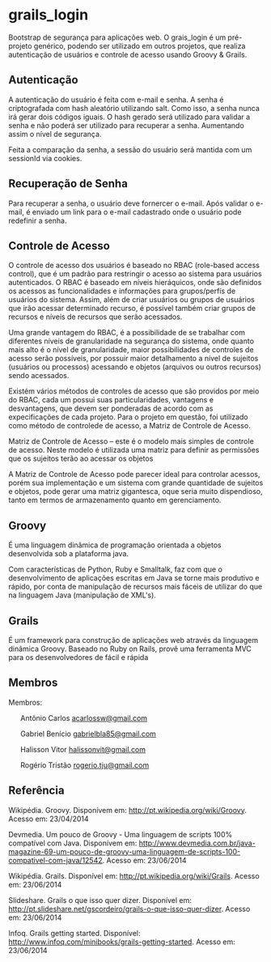 grails_login
============

Bootstrap de segurança para aplicações web. O grais_login é um pré-projeto genérico, podendo ser utilizado em outros projetos, que realiza autenticação de usuários e controle de acesso usando Groovy & Grails.

<h2>Autenticação</h2>

A autenticação do usuário é feita com e-mail e senha. A senha é criptografada com hash aleatório utilizando salt. Como isso, a senha nunca irá gerar dois códigos iguais. O hash gerado será utilizado para validar a senha e não poderá ser utilizado para recuperar a senha. Aumentando assim o nível de segurança. 

Feita a comparação da senha, a sessão do usuário será mantida com um sessionId via cookies.

<h2>Recuperação de Senha</h2>

Para recuperar a senha, o usuário deve fornercer o e-mail. Após validar o e-mail, é enviado um link para o e-mail cadastrado onde o usuário pode redefinir a senha.

<h2>Controle de Acesso</h2>

O controle de acesso dos usuários é baseado no RBAC (role-based access control), que é um padrão para restringir o acesso ao sistema para usuários autenticados. O RBAC é baseado em níveis hieráquicos, onde são definidos os acessos as funcionalidades e informações para grupos/perfís de usuários do sistema. Assim, além de criar usuários ou grupos de usuários que irão acessar determinado recurso, é possível também criar grupos de recursos e níveis de recursos que serão acessados.

Uma grande vantagem do RBAC, é a possibilidade de se trabalhar com diferentes níveis de granularidade na segurança do sistema, onde quanto mais alto é o nível de granularidade, maior possibilidades de controles de acesso serão possíveis, por possuir maior detalhamento a nível de sujeitos (usuários ou processos) acessando e objetos (arquivos ou outros recursos) sendo acessados.

Existém vários métodos de controles de acesso que são providos por meio do RBAC, cada um possui suas particularidades, vantagens e desvantagens, que devem ser ponderadas de acordo com as expecificações de cada projeto. Para o projeto em questão, foi utilizado como método de controlede de acesso, a Matriz de Controle de Acesso.

Matriz de Controle de Acesso –  este é o modelo mais simples de controle de acesso. Neste modelo é utilizada uma matriz para definir as permissões que os sujeitos terão ao acessar os objetos

A Matriz de Controle de Acesso pode parecer ideal para controlar acessos, porém sua implementação e um sistema com grande quantidade de sujeitos e objetos, pode gerar uma matriz gigantesca, oque seria muito dispendioso, tanto em termos de armazenamento quanto em gerenciamento.

<h2>Groovy</h2>

É uma linguagem dinâmica de programação orientada a objetos desenvolvida sob a plataforma java.

Com características de Python, Ruby e Smalltalk, faz com que o desenvolvimento de aplicações escritas em Java se torne mais produtivo e rápido, por conta de manipulação de recursos mais fáceis de utilizar do que na linguagem Java (manipulação de XML's). 

<h2>Grails</h2>

É um framework para construção de aplicações web através da linguagem dinâmica Groovy.
Baseado no Ruby on Rails, provê uma ferramenta MVC para os desenvolvedores de fácil e rápida

<h2>Membros</h2>

Membros: <ol/>Antônio Carlos <acarlossw@gmail.com></ol>
         <ol/>Gabriel Benício <gabrielbla85@gmail.com></ol>
         <ol/>Halisson Vitor <halissonvit@gmail.com></ol>
         <ol/>Rogério Tristão <rogerio.tju@gmail.com> </ol>

<h2>Referência</h2>

Wikipédia. Groovy. Disponívem em: http://pt.wikipedia.org/wiki/Groovy. Acesso em: 23/04/2014

Devmedia. Um pouco de Groovy - Uma linguagem de scripts 100% compatível com Java. Disponívem em: http://www.devmedia.com.br/java-magazine-69-um-pouco-de-groovy-uma-linguagem-de-scripts-100-compativel-com-java/12542. Acesso em: 23/06/2014

Wikipédia. Grails. Disponível em: http://pt.wikipedia.org/wiki/Grails. Acesso em: 23/06/2014

Slideshare. Grails o que isso quer dizer. Disponível em: http://pt.slideshare.net/gscordeiro/grails-o-que-isso-quer-dizer. Acesso em: 23/06/2014

Infoq. Grails getting started. Disponível: http://www.infoq.com/minibooks/grails-getting-started. Acesso em: 23/06/2014
